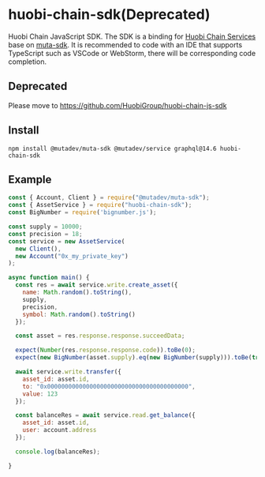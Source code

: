 # huobi-chain-sdk(Deprecated)

Huobi Chain JavaScript SDK. The SDK is a binding for [Huobi Chain Services](https://github.com/HuobiGroup/huobi-chain/tree/master/services)  
base on [muta-sdk](https://github.com/nervosnetwork/muta-sdk-js). It is recommended to code with an IDE that supports TypeScript such as VSCode or WebStorm,
there will be corresponding code completion.

## Deprecated

Please move to https://github.com/HuobiGroup/huobi-chain-js-sdk

## Install

```
npm install @mutadev/muta-sdk @mutadev/service graphql@14.6 huobi-chain-sdk
```

## Example

```js
const { Account, Client } = require("@mutadev/muta-sdk");
const { AssetService } = require("huobi-chain-sdk");
const BigNumber = require('bignumber.js');

const supply = 10000;
const precision = 18;
const service = new AssetService(
  new Client(),
  new Account("0x_my_private_key")
);

async function main() {
  const res = await service.write.create_asset({
    name: Math.random().toString(),
    supply,
    precision,
    symbol: Math.random().toString()
  });

  const asset = res.response.response.succeedData;

  expect(Number(res.response.response.code)).toBe(0);
  expect(new BigNumber(asset.supply).eq(new BigNumber(supply))).toBe(true);

  await service.write.transfer({
    asset_id: asset.id,
    to: "0x0000000000000000000000000000000000000000",
    value: 123
  });

  const balanceRes = await service.read.get_balance({
    asset_id: asset.id,
    user: account.address
  });

  console.log(balanceRes);

}
```
